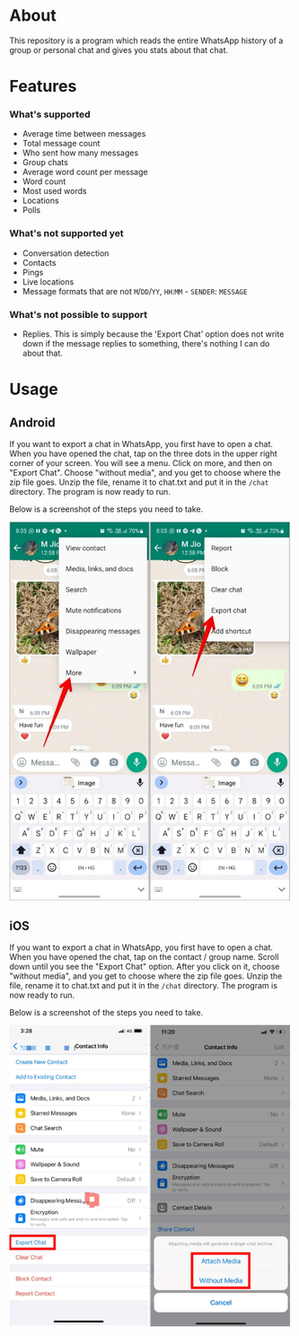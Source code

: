 # About
This repository is a program which reads the entire WhatsApp history of a group or personal chat and gives you stats
about that chat.

# Features
### What's supported
- Average time between messages
- Total message count
- Who sent how many messages
- Group chats
- Average word count per message
- Word count
- Most used words
- Locations
- Polls

### What's not supported yet
- Conversation detection
- Contacts
- Pings
- Live locations
- Message formats that are not `M`/`DD`/`YY`, `HH`:`MM` - `SENDER`: `MESSAGE`

### What's not possible to support
- Replies. This is simply because the 'Export Chat' option does not write down if the message replies to something, 
  there's nothing I can do about that.


# Usage
## Android
If you want to export a chat in WhatsApp, you first have to open a chat. When you have opened the chat, tap on the three
dots in the upper right corner of your screen. You will see a menu. Click on more, and then on "Export Chat".
Choose "without media", and you get to choose where the zip file goes. Unzip the file, rename it to chat.txt and put it
in the `/chat` directory. The program is now ready to run.

Below is a screenshot of the steps you need to take.

<img src="assets/android_usage_0.jpg" width="500" alt="How to export chat on Android devices"/>

## iOS
If you want to export a chat in WhatsApp, you first have to open a chat. When you have opened the chat, tap on the
contact / group name. Scroll down until you see the "Export Chat" option. After you click on it, choose "without media",
and you get to choose where the zip file goes. Unzip the file, rename it to chat.txt and put it in the `/chat`
directory. The program is now ready to run.

Below is a screenshot of the steps you need to take.

<img src="assets/ios_usage_0.png" width="500" alt="How to export chat on iOS devices"/>